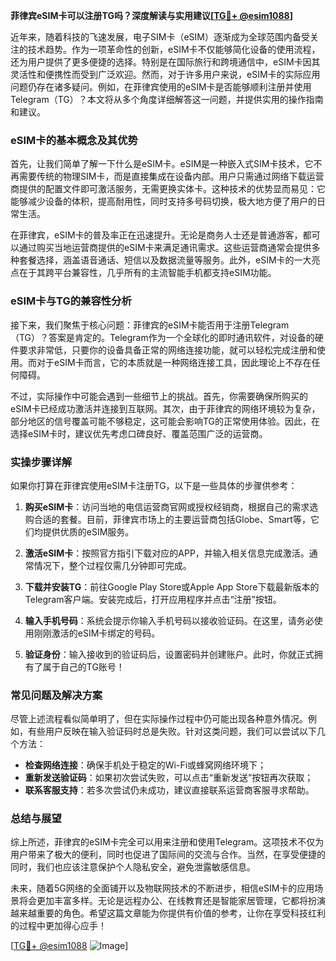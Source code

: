 **菲律宾eSIM卡可以注册TG吗？深度解读与实用建议[[TG💪+ @esim1088](https://t.me/s/esim1088)]**

近年来，随着科技的飞速发展，电子SIM卡（eSIM）逐渐成为全球范围内备受关注的技术趋势。作为一项革命性的创新，eSIM卡不仅能够简化设备的使用流程，还为用户提供了更多便捷的选择。特别是在国际旅行和跨境通信中，eSIM卡因其灵活性和便携性而受到广泛欢迎。然而，对于许多用户来说，eSIM卡的实际应用问题仍存在诸多疑问。例如，在菲律宾使用的eSIM卡是否能够顺利注册并使用Telegram（TG）？本文将从多个角度详细解答这一问题，并提供实用的操作指南和建议。

### eSIM卡的基本概念及其优势

首先，让我们简单了解一下什么是eSIM卡。eSIM是一种嵌入式SIM卡技术，它不再需要传统的物理SIM卡，而是直接集成在设备内部。用户只需通过网络下载运营商提供的配置文件即可激活服务，无需更换实体卡。这种技术的优势显而易见：它能够减少设备的体积，提高耐用性，同时支持多号码切换，极大地方便了用户的日常生活。

在菲律宾，eSIM卡的普及率正在迅速提升。无论是商务人士还是普通游客，都可以通过购买当地运营商提供的eSIM卡来满足通讯需求。这些运营商通常会提供多种套餐选择，涵盖语音通话、短信以及数据流量等服务。此外，eSIM卡的一大亮点在于其跨平台兼容性，几乎所有的主流智能手机都支持eSIM功能。

### eSIM卡与TG的兼容性分析

接下来，我们聚焦于核心问题：菲律宾的eSIM卡能否用于注册Telegram（TG）？答案是肯定的。Telegram作为一个全球化的即时通讯软件，对设备的硬件要求非常低，只要你的设备具备正常的网络连接功能，就可以轻松完成注册和使用。而对于eSIM卡而言，它的本质就是一种网络连接工具，因此理论上不存在任何障碍。

不过，实际操作中可能会遇到一些细节上的挑战。首先，你需要确保所购买的eSIM卡已经成功激活并连接到互联网。其次，由于菲律宾的网络环境较为复杂，部分地区的信号覆盖可能不够稳定，这可能会影响TG的正常使用体验。因此，在选择eSIM卡时，建议优先考虑口碑良好、覆盖范围广泛的运营商。

### 实操步骤详解

如果你打算在菲律宾使用eSIM卡注册TG，以下是一些具体的步骤供参考：

1. **购买eSIM卡**：访问当地的电信运营商官网或授权经销商，根据自己的需求选购合适的套餐。目前，菲律宾市场上的主要运营商包括Globe、Smart等，它们均提供优质的eSIM服务。
   
2. **激活eSIM卡**：按照官方指引下载对应的APP，并输入相关信息完成激活。通常情况下，整个过程仅需几分钟即可完成。

3. **下载并安装TG**：前往Google Play Store或Apple App Store下载最新版本的Telegram客户端。安装完成后，打开应用程序并点击“注册”按钮。

4. **输入手机号码**：系统会提示你输入手机号码以接收验证码。在这里，请务必使用刚刚激活的eSIM卡绑定的号码。

5. **验证身份**：输入接收到的验证码后，设置密码并创建账户。此时，你就正式拥有了属于自己的TG账号！

### 常见问题及解决方案

尽管上述流程看似简单明了，但在实际操作过程中仍可能出现各种意外情况。例如，有些用户反映在输入验证码时总是失败。针对这类问题，我们可以尝试以下几个方法：

- **检查网络连接**：确保手机处于稳定的Wi-Fi或蜂窝网络环境下；
- **重新发送验证码**：如果初次尝试失败，可以点击“重新发送”按钮再次获取；
- **联系客服支持**：若多次尝试仍未成功，建议直接联系运营商客服寻求帮助。

### 总结与展望

综上所述，菲律宾的eSIM卡完全可以用来注册和使用Telegram。这项技术不仅为用户带来了极大的便利，同时也促进了国际间的交流与合作。当然，在享受便捷的同时，我们也应该注意保护个人隐私安全，避免泄露敏感信息。

未来，随着5G网络的全面铺开以及物联网技术的不断进步，相信eSIM卡的应用场景将会更加丰富多样。无论是远程办公、在线教育还是智能家居管理，它都将扮演越来越重要的角色。希望这篇文章能为你提供有价值的参考，让你在享受科技红利的过程中更加得心应手！

[[TG💪+ @esim1088](https://t.me/s/esim1088) ![Image](https://i.postimg.cc/4NQfJmqS/Snipaste-2025-05-13-00-14-12.png)]